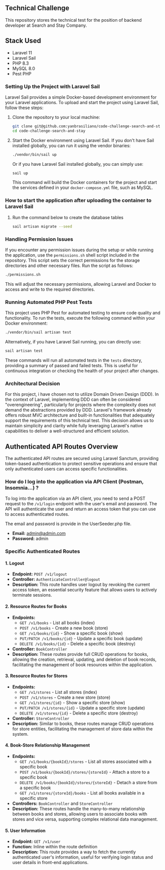 
## Technical Challenge
This repository stores the technical test for the position of backend developer at Search and Stay Company.

## Stack Used
- Laravel 11
- Laravel Sail
- PHP 8.3
- MySQL 8.0
- Pest PHP 

### Setting Up the Project with Laravel Sail
Laravel Sail provides a simple Docker-based development environment for your Laravel applications. To upload and start the project using Laravel Sail, follow these steps:

1. Clone the repository to your local machine:
   ```bash
   git clone git@github.com:yanbrasiliano/code-challenge-search-and-stay.git
   cd code-challenge-search-and-stay
   ```

2. Start the Docker environment using Laravel Sail. If you don't have Sail installed globally, you can run it using the vendor binaries:
   ```bash
   ./vendor/bin/sail up
   ```

   Or if you have Laravel Sail installed globally, you can simply use:
   ```bash
   sail up
   ```

   This command will build the Docker containers for the project and start the services defined in your `docker-compose.yml` file, such as MySQL.


### How to start the application after uploading the container to Laravel Sail
1. Run the command below to create the database tables
   ```bash
   sail artisan migrate --seed
   ```

### Handling Permission Issues
If you encounter any permission issues during the setup or while running the application, use the `permissions.sh` shell script included in the repository. This script sets the correct permissions for the storage directories and other necessary files. Run the script as follows:
   ```bash
   ./permissions.sh
   ```

This will adjust the necessary permissions, allowing Laravel and Docker to access and write to the required directories.

### Running Automated PHP Pest Tests
This project uses PHP Pest for automated testing to ensure code quality and functionality. To run the tests, execute the following command within your Docker environment:
   ```bash
   ./vendor/bin/sail artisan test
   ```

   Alternatively, if you have Laravel Sail running, you can directly use:
   ```bash
   sail artisan test
   ```

These commands will run all automated tests in the `tests` directory, providing a summary of passed and failed tests. This is useful for continuous integration or checking the health of your project after changes.

### Architectural Decision
For this project, i have chosen not to utilize Domain Driven Design (DDD). In the context of Laravel, implementing DDD can often be considered "overengineering", particularly for projects where the complexity does not demand the abstractions provided by DDD. Laravel's framework already offers robust MVC architecture and built-in functionalities that adequately support the requirements of this technical test. This decision allows us to maintain simplicity and clarity while fully leveraging Laravel's native capabilities to deliver a well-structured and efficient solution.

## Authenticated API Routes Overview

The authenticated API routes are secured using Laravel Sanctum, providing token-based authentication to protect sensitive operations and ensure that only authenticated users can access specific functionalities.

### How do I log into the application via API Client (Postman, Insomnia...) ?  
To log into the application via an API client, you need to send a POST request to the `/v1/login` endpoint with the user's email and password. The API will authenticate the user and return an access token that you can use to access authenticated routes.

The email and password is provide in the UserSeeder.php file.
- **Email:** admin@admin.com
- **Password:** admin

### Specific Authenticated Routes

#### 1. Logout
- **Endpoint:** `POST /v1/logout`
- **Controller:** `AuthenticateController@logout`
- **Description:** This route handles user logout by revoking the current access token, an essential security feature that allows users to actively terminate sessions.

#### 2. **Resource Routes for Books**
- **Endpoints:**
  - `GET /v1/books` - List all books (index)
  - `POST /v1/books` - Create a new book (store)
  - `GET /v1/books/{id}` - Show a specific book (show)
  - `PUT/PATCH /v1/books/{id}` - Update a specific book (update)
  - `DELETE /v1/books/{id}` - Delete a specific book (destroy)
- **Controller:** `BookController`
- **Description:** These routes provide full CRUD operations for books, allowing the creation, retrieval, updating, and deletion of book records, facilitating the management of book resources within the application.

#### 3. **Resource Routes for Stores**
- **Endpoints:**
  - `GET /v1/stores` - List all stores (index)
  - `POST /v1/stores` - Create a new store (store)
  - `GET /v1/stores/{id}` - Show a specific store (show)
  - `PUT/PATCH /v1/stores/{id}` - Update a specific store (update)
  - `DELETE /v1/stores/{id}` - Delete a specific store (destroy)
- **Controller:** `StoreController`
- **Description:** Similar to books, these routes manage CRUD operations for store entities, facilitating the management of store data within the system.

#### 4. **Book-Store Relationship Management**
- **Endpoints:**
  - `GET /v1/books/{bookId}/stores` - List all stores associated with a specific book
  - `POST /v1/books/{bookId}/stores/{storeId}` - Attach a store to a specific book
  - `DELETE /v1/books/{bookId}/stores/{storeId}` - Detach a store from a specific book
  - `GET /v1/stores/{storeId}/books` - List all books available in a specific store
- **Controllers:** `BookController` and `StoreController`
- **Description:** These routes handle the many-to-many relationship between books and stores, allowing users to associate books with stores and vice versa, supporting complex relational data management.

#### 5. **User Information**
- **Endpoint:** `GET /v1/user`
- **Function:** Inline within the route definition
- **Description:** This route provides a way to fetch the currently authenticated user's information, useful for verifying login status and user details in front-end applications.


